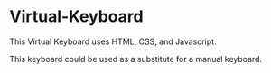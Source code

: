 # Virtual-Keyboard
This Virtual Keyboard uses HTML, CSS, and Javascript.

This keyboard could be used as a substitute for a manual keyboard.
